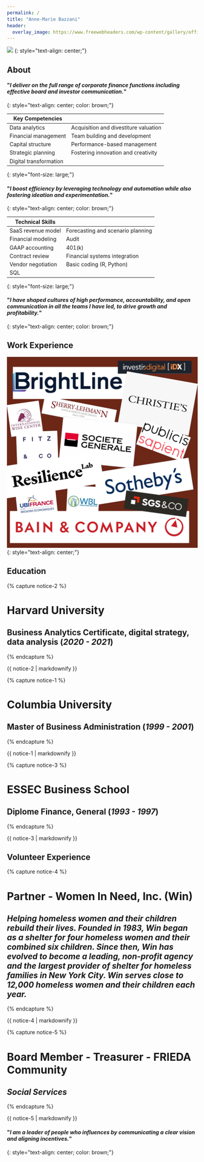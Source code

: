 ```yaml
---
permalink: /
title: "Anne-Marie Bazzani"
header:
  overlay_image: https://www.freewebheaders.com/wp-content/gallery/office-finance/elegant-office-meeting-room-website-header.jpg
---
```



![](https://media.licdn.com/dms/image/C4E03AQG9AC4UIelahg/profile-displayphoto-shrink_800_800/0/1606101380562?e=2147483647&v=beta&t=fHi9hHBF54qlpWfANPmD2utvoUHhAubuPkIr6AM_pqM)
{: style="text-align: center;"}


## About
####  "*I deliver on the full range of corporate finance functions including effective board and investor communication.*"
{: style="text-align: center; color: brown;"}
&nbsp;  

| **Key Competencies** |  |  
-- | --  
Data analytics | Acquisition and divestiture valuation  
Financial management | Team building and development
Capital structure | Performance-based management
Strategic planning | Fostering innovation and creativity  
Digital transformation |   
{: style="font-size: large;"}  

####  "*I boost efficiency by leveraging technology and automation while also fostering ideation and experimentation.*"
{: style="text-align: center; color: brown;"}
&nbsp;  

| **Technical Skills**  |  |  
-- | --  
SaaS revenue model |  Forecasting and scenario planning 
Financial modeling | Audit  
GAAP accounting | 401(k)  
Contract review | Financial systems integration
Vendor negotiation | Basic coding (R, Python)  
SQL | 
{: style="font-size: large;"}

####  "*I have shaped cultures of high performance, accountability, and open communication in all the teams I have led, to drive growth and profitability.*"
{: style="text-align: center; color: brown;"}
  
## Work Experience

![](/assets/images/081D139E-404B-4C55-B765-FD1D860ECB2F.png)
{: style="text-align: center;"}


## Education

{% capture notice-2 %}
# **Harvard University**
## Business Analytics Certificate, digital strategy, data analysis (*2020 - 2021*)  
{% endcapture %}
<div class="notice--primary">{{ notice-2 | markdownify }}</div>

{% capture notice-1 %}

# **Columbia University**  
## Master of Business Administration (*1999 - 2001*)    
{% endcapture %}
<div class="notice--info">{{ notice-1 | markdownify }}</div>

{% capture notice-3 %}
# **ESSEC Business School**  
## Diplome Finance, General (*1993 - 1997*)    
{% endcapture %}
<div class="notice--success">{{ notice-3 | markdownify }}</div>

## Volunteer Experience  

{% capture notice-4 %}
# **Partner - Women In Need, Inc. (Win)**  
## *Helping homeless women and their children rebuild their lives.  Founded in 1983, Win began as a shelter for four homeless women and their combined six children. Since then, Win has evolved to become a leading, non-profit agency and the largest provider of shelter for homeless families in New York City. Win serves close to 12,000 homeless women and their children each year.*     
{% endcapture %}
<div class="notice--warning">{{ notice-4 | markdownify }}</div>  

{% capture notice-5 %}
# **Board Member - Treasurer - FRIEDA Community**  
## *Social Services*     
{% endcapture %}
<div class="notice--warning">{{ notice-5 | markdownify }}</div>  


#### "*I am a leader of people who influences by communicating a clear vision and aligning incentives.*"
{: style="text-align: center; color: brown;"}
